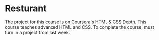 # Resturant
 The project for this course is on Coursera's HTML & CSS Depth. This course teaches advanced HTML and CSS. To complete the course, must turn in a project from last week.
